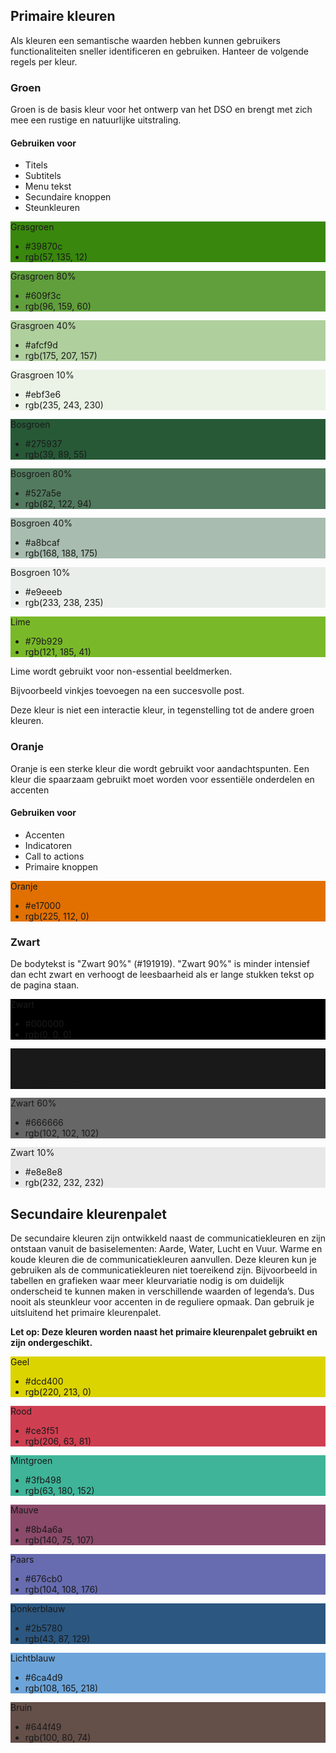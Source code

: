 ## Primaire kleuren
Als kleuren een semantische waarden hebben kunnen gebruikers functionaliteiten sneller identificeren en gebruiken. Hanteer de volgende regels per kleur.

### Groen
Groen is de basis kleur voor het ontwerp van het DSO en brengt met zich mee een rustige en natuurlijke uitstraling.

#### Gebruiken voor
* Titels
* Subtitels
* Menu tekst
* Secundaire knoppen
* Steunkleuren

<div class="color-row">
  <div class="color-chip" style="background-color: #39870c;">
    <div class="label">Grasgroen</div>
    <div class="description">
      <ul>
        <li>#39870c</li>
        <li>rgb(57, 135, 12)</li>
      </ul>
    </div>
  </div>
  <div class="color-chip" style="background-color: #609f3c;">
    <div class="label">Grasgroen 80%</div>
    <div class="description">
      <ul>
        <li>#609f3c</li>
        <li>rgb(96, 159, 60)</li>
      </ul>
    </div>
  </div>
  <div class="color-chip" style="background-color: #afcf9d;">
    <div class="label">Grasgroen 40%</div>
    <div class="description">
      <ul>
        <li>#afcf9d</li>
        <li>rgb(175, 207, 157)</li>
      </ul>
    </div>
  </div>
  <div class="color-chip" style="background-color: #ebf3e6;">
    <div class="label">Grasgroen 10%</div>
    <div class="description">
      <ul>
        <li>#ebf3e6</li>
        <li>rgb(235, 243, 230)</li>
      </ul>
    </div>
  </div>
</div>
<div class="color-row">
  <div class="color-chip" style="background-color: #275937;">
    <div class="label">Bosgroen</div>
    <div class="description">
      <ul>
        <li>#275937</li>
        <li>rgb(39, 89, 55)</li>
      </ul>
    </div>
  </div>
  <div class="color-chip" style="background-color: #527a5e;">
    <div class="label">Bosgroen 80%</div>
    <div class="description">
      <ul>
        <li>#527a5e</li>
        <li>rgb(82, 122, 94)</li>
      </ul>
    </div>
  </div>
  <div class="color-chip" style="background-color: #a8bcaf;">
    <div class="label">Bosgroen 40%</div>
    <div class="description">
      <ul>
        <li>#a8bcaf</li>
        <li>rgb(168, 188, 175)</li>
      </ul>
    </div>
  </div>
  <div class="color-chip" style="background-color: #e9eeeb;">
    <div class="label">Bosgroen 10%</div>
    <div class="description">
      <ul>
        <li>#e9eeeb</li>
        <li>rgb(233, 238, 235)</li>
      </ul>
    </div>
  </div>
</div>

<div class="color-row">
  <div class="color-chip" style="background-color: #79b929;">
    <div class="label">Lime</div>
    <div class="description">
      <ul>
        <li>#79b929</li>
        <li>rgb(121, 185, 41)</li>
      </ul>
    </div>
  </div>
  <div class="color-supplement chip-3">
    <p>Lime wordt gebruikt voor non-essential beeldmerken.</p>
    <p>Bijvoorbeeld vinkjes toevoegen na een succesvolle post.</p>
    <p>Deze kleur is niet een interactie kleur, in tegenstelling tot de andere groen kleuren.</p>
  </div>
</div>

### Oranje
Oranje is een sterke kleur die wordt gebruikt voor aandachtspunten. Een kleur die spaarzaam gebruikt moet worden voor essentiële onderdelen en accenten

#### Gebruiken voor
* Accenten
* Indicatoren
* Call to actions
* Primaire knoppen

<div class="color-row">
  <div class="color-chip" style="background-color: #e17000;">
    <div class="label">Oranje</div>
    <div class="description">
      <ul>
        <li>#e17000</li>
        <li>rgb(225, 112, 0)</li>
      </ul>
    </div>
  </div>
</div>

### Zwart
De bodytekst is "Zwart 90%" (#191919). "Zwart 90%" is minder intensief dan echt zwart en verhoogt de leesbaarheid als er lange stukken tekst op de pagina staan.

<div class="color-row">
  <div class="color-chip" style="background-color: #000000;">
    <div class="label">Zwart</div>
    <div class="description">
      <ul>
        <li>#000000</li>
        <li>rgb(0, 0, 0)</li>
      </ul>
    </div>
  </div>
  <div class="color-chip" style="background-color: #191919;">
    <div class="label">Zwart 90%</div>
    <div class="description">
      <ul>
        <li>#191919</li>
        <li>rgb(25, 25, 25)</li>
      </ul>
    </div>
  </div>
  <div class="color-chip" style="background-color: #666666;">
    <div class="label">Zwart 60%</div>
    <div class="description">
      <ul>
        <li>#666666</li>
        <li>rgb(102, 102, 102)</li>
      </ul>
    </div>
  </div>
  <div class="color-chip" style="background-color: #e8e8e8;">
    <div class="label">Zwart 10%</div>
    <div class="description">
      <ul>
        <li>#e8e8e8</li>
        <li>rgb(232, 232, 232)</li>
      </ul>
    </div>
  </div>
</div>

## Secundaire kleurenpalet
De secundaire kleuren zijn ontwikkeld naast de communicatiekleuren en zijn ontstaan vanuit de basiselementen: Aarde, Water, Lucht en Vuur. Warme en koude kleuren die de communicatiekleuren aanvullen. Deze kleuren kun je gebruiken als de communicatiekleuren niet toereikend zijn. Bijvoorbeeld in tabellen en grafieken waar meer kleurvariatie nodig is om duidelijk onderscheid te kunnen maken in verschillende waarden of legenda’s. Dus nooit als steunkleur voor accenten in de reguliere opmaak. Dan gebruik je uitsluitend het primaire kleurenpalet.

**Let op: Deze kleuren worden naast het primaire kleurenpalet gebruikt en zijn ondergeschikt.**

<div class="color-row">
  <div class="color-chip" style="background-color: #dcd400;">
    <div class="label">Geel</div>
    <div class="description">
      <ul>
        <li>#dcd400</li>
        <li>rgb(220, 213, 0)</li>
      </ul>
    </div>
  </div>
  <div class="color-chip" style="background-color: #ce3f51;">
    <div class="label">Rood</div>
    <div class="description">
      <ul>
        <li>#ce3f51</li>
        <li>rgb(206, 63, 81)</li>
      </ul>
    </div>
  </div>
  <div class="color-chip" style="background-color: #3fb498;">
    <div class="label">Mintgroen</div>
    <div class="description">
      <ul>
        <li>#3fb498</li>
        <li>rgb(63, 180, 152)</li>
      </ul>
    </div>
  </div>
  <div class="color-chip" style="background-color: #8b4a6a;">
    <div class="label">Mauve</div>
    <div class="description">
      <ul>
        <li>#8b4a6a</li>
        <li>rgb(140, 75, 107)</li>
      </ul>
    </div>
  </div>
</div>
<div class="color-row">
  <div class="color-chip" style="background-color: #676cb0;">
    <div class="label">Paars</div>
    <div class="description">
      <ul>
        <li>#676cb0</li>
        <li>rgb(104, 108, 176)</li>
      </ul>
    </div>
  </div>
  <div class="color-chip" style="background-color: #2b5780;">
    <div class="label">Donkerblauw</div>
    <div class="description">
      <ul>
        <li>#2b5780</li>
        <li>rgb(43, 87, 129)</li>
      </ul>
    </div>
  </div>
  <div class="color-chip" style="background-color: #6ca4d9;">
    <div class="label">Lichtblauw</div>
    <div class="description">
      <ul>
        <li>#6ca4d9</li>
        <li>rgb(108, 165, 218)</li>
      </ul>
    </div>
  </div>
  <div class="color-chip" style="background-color: #644f49;">
    <div class="label">Bruin</div>
    <div class="description">
      <ul>
        <li>#644f49</li>
        <li>rgb(100, 80, 74)</li>
      </ul>
    </div>
  </div>
</div>
